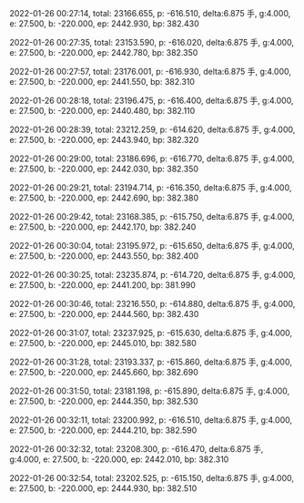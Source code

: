 2022-01-26 00:27:14, total: 23166.655, p: -616.510, delta:6.875 手, g:4.000, e: 27.500, b: -220.000, ep: 2442.930, bp: 382.430

2022-01-26 00:27:35, total: 23153.590, p: -616.020, delta:6.875 手, g:4.000, e: 27.500, b: -220.000, ep: 2442.780, bp: 382.350

2022-01-26 00:27:57, total: 23176.001, p: -616.930, delta:6.875 手, g:4.000, e: 27.500, b: -220.000, ep: 2441.550, bp: 382.310

2022-01-26 00:28:18, total: 23196.475, p: -616.400, delta:6.875 手, g:4.000, e: 27.500, b: -220.000, ep: 2440.480, bp: 382.110

2022-01-26 00:28:39, total: 23212.259, p: -614.620, delta:6.875 手, g:4.000, e: 27.500, b: -220.000, ep: 2443.940, bp: 382.320

2022-01-26 00:29:00, total: 23186.696, p: -616.770, delta:6.875 手, g:4.000, e: 27.500, b: -220.000, ep: 2442.030, bp: 382.350

2022-01-26 00:29:21, total: 23194.714, p: -616.350, delta:6.875 手, g:4.000, e: 27.500, b: -220.000, ep: 2442.690, bp: 382.380

2022-01-26 00:29:42, total: 23168.385, p: -615.750, delta:6.875 手, g:4.000, e: 27.500, b: -220.000, ep: 2442.170, bp: 382.240

2022-01-26 00:30:04, total: 23195.972, p: -615.650, delta:6.875 手, g:4.000, e: 27.500, b: -220.000, ep: 2443.550, bp: 382.400

2022-01-26 00:30:25, total: 23235.874, p: -614.720, delta:6.875 手, g:4.000, e: 27.500, b: -220.000, ep: 2441.200, bp: 381.990

2022-01-26 00:30:46, total: 23216.550, p: -614.880, delta:6.875 手, g:4.000, e: 27.500, b: -220.000, ep: 2444.560, bp: 382.430

2022-01-26 00:31:07, total: 23237.925, p: -615.630, delta:6.875 手, g:4.000, e: 27.500, b: -220.000, ep: 2445.010, bp: 382.580

2022-01-26 00:31:28, total: 23193.337, p: -615.860, delta:6.875 手, g:4.000, e: 27.500, b: -220.000, ep: 2445.660, bp: 382.690

2022-01-26 00:31:50, total: 23181.198, p: -615.890, delta:6.875 手, g:4.000, e: 27.500, b: -220.000, ep: 2444.350, bp: 382.530

2022-01-26 00:32:11, total: 23200.992, p: -616.510, delta:6.875 手, g:4.000, e: 27.500, b: -220.000, ep: 2444.210, bp: 382.590

2022-01-26 00:32:32, total: 23208.300, p: -616.470, delta:6.875 手, g:4.000, e: 27.500, b: -220.000, ep: 2442.010, bp: 382.310

2022-01-26 00:32:54, total: 23202.525, p: -615.150, delta:6.875 手, g:4.000, e: 27.500, b: -220.000, ep: 2444.930, bp: 382.510